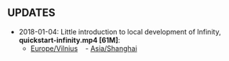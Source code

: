 ## UPDATES

* 2018-01-04: Little introduction to local development of Infinity, **quickstart-infinity.mp4 [61M]**:
    - [Europe/Vilnius](https://wiki.mindey.com/shared/shots/2f712789e8a2ba2009e1bd56e-quickstart-infinity.mp4)
    - [Asia/Shanghai](https://infinity.cn-sh2.ufileos.com/2f712789e8a2ba2009e1bd56e-quickstart-infinity.mp4)
